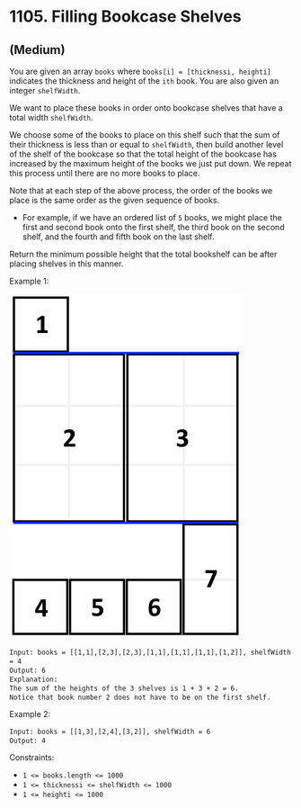 # 1105. Filling Bookcase Shelves
## (Medium)

You are given an array `books` where `books[i] = [thicknessi, heighti]` indicates the thickness and height of the `ith` book. You are also given an integer `shelfWidth`.

We want to place these books in order onto bookcase shelves that have a total width `shelfWidth`.

We choose some of the books to place on this shelf such that the sum of their thickness is less than or equal to `shelfWidth`, then build another level of the shelf of the bookcase so that the total height of the bookcase has increased by the maximum height of the books we just put down. We repeat this process until there are no more books to place.

Note that at each step of the above process, the order of the books we place is the same order as the given sequence of books.

- For example, if we have an ordered list of `5` books, we might place the first and second book onto the first shelf, the third book on the second shelf, and the fourth and fifth book on the last shelf.

Return the minimum possible height that the total bookshelf can be after placing shelves in this manner.

Example 1:

![alt text](image.png)

```
Input: books = [[1,1],[2,3],[2,3],[1,1],[1,1],[1,1],[1,2]], shelfWidth = 4
Output: 6
Explanation:
The sum of the heights of the 3 shelves is 1 + 3 + 2 = 6.
Notice that book number 2 does not have to be on the first shelf.
```

Example 2:

```
Input: books = [[1,3],[2,4],[3,2]], shelfWidth = 6
Output: 4
```

Constraints:

- `1 <= books.length <= 1000`
- `1 <= thicknessi <= shelfWidth <= 1000`
- `1 <= heighti <= 1000`
